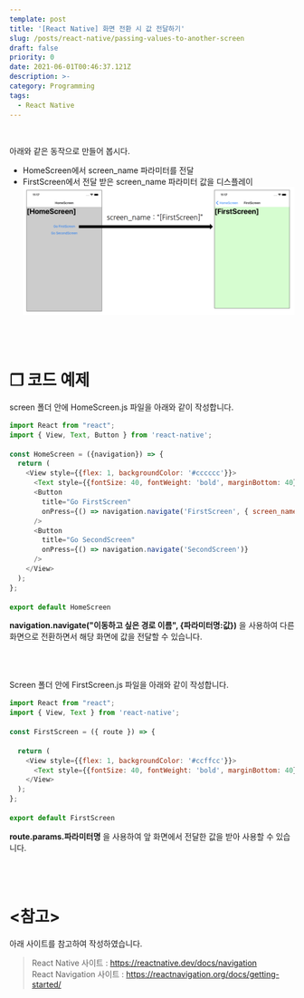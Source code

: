 ```yaml
---
template: post
title: '[React Native] 화면 전환 시 값 전달하기'
slug: /posts/react-native/passing-values-to-another-screen
draft: false
priority: 0
date: 2021-06-01T00:46:37.121Z
description: >-
category: Programming
tags:
  - React Native
---
```


<br>

아래와 같은 동작으로 만들어 봅시다.  
- HomeScreen에서 screen_name 파라미터를 전달  
- FirstScreen에서 전달 받은 screen_name 파라미터 값을 디스플레이  
![](/media/react-native-passing-values-to-another-screen.png)
<br><br><br><br>





# **❐ 코드 예제**
screen 폴더 안에 HomeScreen.js 파일을 아래와 같이 작성합니다.
```javascript
import React from "react";
import { View, Text, Button } from 'react-native';

const HomeScreen = ({navigation}) => {  
  return (
    <View style={{flex: 1, backgroundColor: '#cccccc'}}>
      <Text style={{fontSize: 40, fontWeight: 'bold', marginBottom: 40}}>[HomeScreen]</Text>
      <Button
        title="Go FirstScreen"
        onPress={() => navigation.navigate('FirstScreen', { screen_name: "[FirstScreen]" })}
      />
      <Button
        title="Go SecondScreen"
        onPress={() => navigation.navigate('SecondScreen')}
      />
    </View>
  );
};

export default HomeScreen
```
**navigation.navigate("이동하고 싶은 경로 이름", {파라미터명:값})** 을 사용하여 다른 화면으로 전환하면서 해당 화면에 값을 전달할 수 있습니다. 
<br><br><br><br>





Screen 폴더 안에 FirstScreen.js 파일을 아래와 같이 작성합니다.
```javascript
import React from "react";
import { View, Text } from 'react-native'; 

const FirstScreen = ({ route }) => {

  return (
    <View style={{flex: 1, backgroundColor: '#ccffcc'}}>
      <Text style={{fontSize: 40, fontWeight: 'bold', marginBottom: 40}}>{route.params.screen_name}</Text>
    </View>
  );
};

export default FirstScreen
```
**route.params.파라미터명** 을 사용하여 앞 화면에서 전달한 값을 받아 사용할 수 있습니다.
<br><br><br><br>





# **<참고>**
아래 사이트를 참고하여 작성하였습니다.
> React Native 사이트 : https://reactnative.dev/docs/navigation  
> React Navigation 사이트 : https://reactnavigation.org/docs/getting-started/

<br><br>